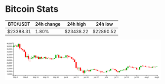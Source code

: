 # Bitcoin Stats

BTC/USDT|24h change|24h high|24h low|
|---|---|---|---|
|$23388.31|1.80%|$23438.22|$22890.52|

<img src="./chart.svg">
